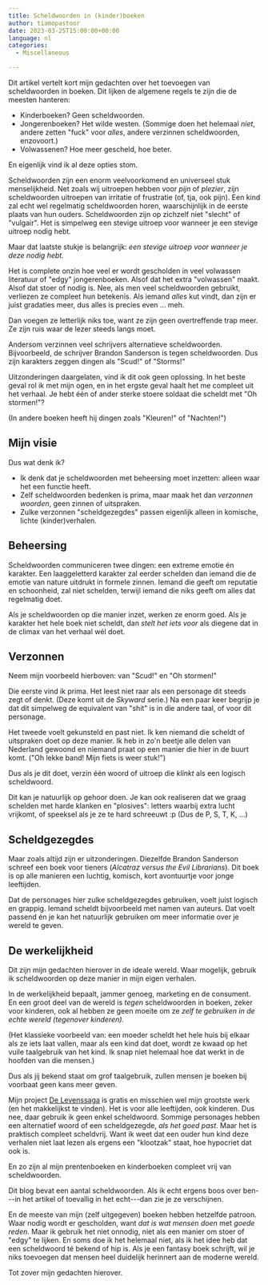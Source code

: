```yaml
---
title: Scheldwoorden in (kinder)boeken
author: tiamopastoor
date: 2023-03-25T15:00:00+00:00
language: nl
categories:
  - Miscellaneous

---
```

Dit artikel vertelt kort mijn gedachten over het toevoegen van scheldwoorden in boeken. Dit lijken de algemene regels te zijn die de meesten hanteren:

  * Kinderboeken? Geen scheldwoorden.
  * Jongerenboeken? Het wilde westen. (Sommige doen het helemaal _niet_, andere zetten "fuck" voor _alles_, andere verzinnen scheldwoorden, enzovoort.)
  * Volwassenen? Hoe meer gescheld, hoe beter.

En eigenlijk vind ik al deze opties stom.

Scheldwoorden zijn een enorm veelvoorkomend en universeel stuk menselijkheid. Net zoals wij uitroepen hebben voor _pijn_ of _plezier_, zijn scheldwoorden uitroepen van irritatie of frustratie (of, tja, ook pijn). Een kind zal echt wel regelmatig scheldwoorden horen, waarschijnlijk in de eerste plaats van hun ouders. Scheldwoorden zijn op zichzelf niet "slecht" of "vulgair". Het is simpelweg een stevige uitroep voor wanneer je een stevige uitroep nodig hebt.

Maar dat laatste stukje is belangrijk: _een stevige uitroep voor wanneer je deze nodig hebt._

Het is complete onzin hoe veel er wordt gescholden in veel volwassen literatuur of "edgy" jongerenboeken. Alsof dat het extra "volwassen" maakt. Alsof dat stoer of nodig is. Nee, als men veel scheldwoorden gebruikt, verliezen ze compleet hun betekenis. Als iemand _alles_ kut vindt, dan zijn er juist gradaties meer, dus alles is precies even ... meh.

Dan voegen ze letterlijk niks toe, want ze zijn geen overtreffende trap meer. Ze zijn ruis waar de lezer steeds langs moet.

Andersom verzinnen veel schrijvers alternatieve scheldwoorden. Bijvoorbeeld, de schrijver Brandon Sanderson is tegen scheldwoorden. Dus zijn karakters zeggen dingen als "Scud!" of "Storms!" 

Uitzonderingen daargelaten, vind ik dit ook geen oplossing. In het beste geval rol ik met mijn ogen, en in het ergste geval haalt het me compleet uit het verhaal. Je hebt één of ander sterke stoere soldaat die scheldt met "Oh stormen!"? 

(In andere boeken heeft hij dingen zoals "Kleuren!" of "Nachten!")

## Mijn visie

Dus wat denk ik?

  * Ik denk dat je scheldwoorden met beheersing moet inzetten: alleen waar het een functie heeft.
  * Zelf scheldwoorden bedenken is prima, maar maak het dan _verzonnen woorden_, geen zinnen of uitspraken.
  * Zulke verzonnen "scheldgezegdes" passen eigenlijk alleen in komische, lichte (kinder)verhalen.

## Beheersing

Scheldwoorden communiceren twee dingen: een extreme emotie én karakter. Een laaggeletterd karakter zal eerder schelden dan iemand die de emotie van nature uitdrukt in formele zinnen. Iemand die geeft om reputatie en schoonheid, zal niet schelden, terwijl iemand die niks geeft om alles dat regelmatig doet.

Als je scheldwoorden op die manier inzet, werken ze enorm goed. Als je karakter het hele boek niet scheldt, dan _stelt het iets voor_ als diegene dat in de climax van het verhaal wél doet.

## Verzonnen

Neem mijn voorbeeld hierboven: van "Scud!" en "Oh stormen!"

Die eerste vind ik prima. Het leest niet raar als een personage dit steeds zegt of denkt. (Deze komt uit de _Skyward_ serie.) Na een paar keer begrijp je dat dit simpelweg de equivalent van "shit" is in die andere taal, of voor dit personage.

Het tweede voelt gekunsteld en past niet. Ik ken niemand die scheldt of uitspraken doet op deze manier. Ik heb in zo'n beetje alle delen van Nederland gewoond en niemand praat op een manier die hier in de buurt komt. ("Oh lekke band! Mijn fiets is weer stuk!")

Dus als je dit doet, verzin één woord of uitroep die _klinkt_ als een logisch scheldwoord. 

Dit kan je natuurlijk op gehoor doen. Je kan ook realiseren dat we graag schelden met harde klanken en "plosives": letters waarbij extra lucht vrijkomt, of speeksel als je ze te hard schreeuwt :p (Dus de P, S, T, K, ...)

## Scheldgezegdes

Maar zoals altijd zijn er uitzonderingen. Diezelfde Brandon Sanderson schreef een boek voor tieners (_Alcatraz versus the Evil Librarians_). Dit boek is op alle manieren een luchtig, komisch, kort avontuurtje voor jonge leeftijden.

Dat de personages hier zulke scheldgezegdes gebruiken, voelt juist logisch en grappig. Iemand scheldt bijvoorbeeld met namen van auteurs. Dat voelt passend én je kan het natuurlijk gebruiken om meer informatie over je wereld te geven.

## De werkelijkheid

Dit zijn mijn gedachten hierover in de ideale wereld. Waar mogelijk, gebruik ik scheldwoorden op deze manier in mijn eigen verhalen.

In de werkelijkheid bepaalt, jammer genoeg, marketing en de consument. En een groot deel van de wereld is _tegen_ scheldwoorden in boeken, zeker voor kinderen, ook al hebben ze geen moeite om ze _zelf te gebruiken in de echte wereld (tegenover kinderen)._

(Het klassieke voorbeeld van: een moeder scheldt het hele huis bij elkaar als ze iets laat vallen, maar als een kind dat doet, wordt ze kwaad op het vuile taalgebruik van het kind. Ik snap niet helemaal hoe dat werkt in de hoofden van die mensen.)

Dus als jij bekend staat om grof taalgebruik, zullen mensen je boeken bij voorbaat geen kans meer geven.

Mijn project [De Levenssaga][1] is gratis en misschien wel mijn grootste werk (en het makkelijkst te vinden). Het is voor alle leeftijden, ook kinderen. Dus nee, daar gebruik ik geen enkel scheldwoord. Sommige personages hebben een alternatief woord of een scheldgezegde, _als het goed past_. Maar het is praktisch compleet scheldvrij. Want ik weet dat een ouder hun kind deze verhalen niet laat lezen als ergens een "klootzak" staat, hoe hypocriet dat ook is.

En zo zijn al mijn prentenboeken en kinderboeken compleet vrij van scheldwoorden.

Dit blog bevat een aantal scheldwoorden. Als ik echt ergens boos over ben---in het artikel of toevallig in het echt---dan zie je ze verschijnen.

En de meeste van mijn (zelf uitgegeven) boeken hebben hetzelfde patroon. Waar nodig wordt er gescholden, want _dat is wat mensen doen_ met _goede reden_. Maar ik gebruik het niet onnodig, niet als een manier om stoer of "edgy" te lijken. En soms doe ik het helemaal niet, als ik het idee heb dat een scheldwoord té bekend of hip is. Als je een fantasy boek schrijft, wil je niks toevoegen dat mensen heel duidelijk herinnert aan de moderne wereld.

Tot zover mijn gedachten hierover.

 [1]: https://delevenssaga.nl